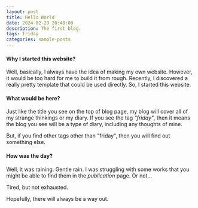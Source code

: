 ```yaml
---
layout: post
title: Hello World
date: 2024-02-29 20:40:00
description: The first blog.
tags: friday
categories: sample-posts
---
```


#### Why I started this website?

Well, basically, I always have the idea of making my own website. However, it would be too hard for me to build it from rough. Recently, I discovered a really pretty template that could be used directly. So, I started this website.

#### What would be here?

Just like the title you see on the top of blog page, my blog will cover all of my strange thinkings or my diary. If you see the tag *"friday"*, then it means the blog you see will be a type of diary, including any thoughts of mine.

But, if you find other tags other than "friday", then you will find out something else.

#### How was the day?

Well, it was raining. Gentle rain. I was struggling with some works that you might be able to find them in the *publication* page. Or not...

Tired, but not exhausted.

Hopefully, there will always be a way out.

